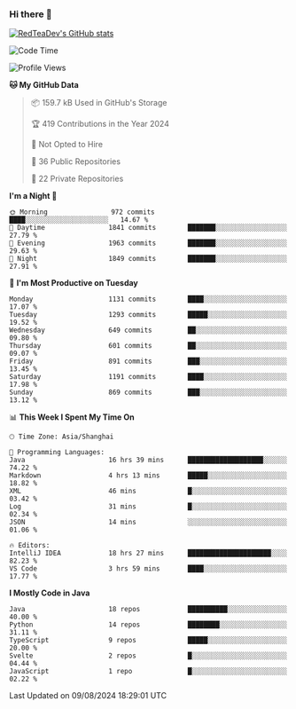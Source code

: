 ### Hi there 👋

<!--
**RedTeaDev/RedTeaDev** is a ✨ _special_ ✨ repository because its `README.md` (this file) appears on your GitHub profile.

Here are some ideas to get you started:

- 🔭 I’m currently working on ...
- 🌱 I’m currently learning ...
- 👯 I’m looking to collaborate on ...
- 🤔 I’m looking for help with ...
- 💬 Ask me about ...
- 📫 How to reach me: ...
- 😄 Pronouns: ...
- ⚡ Fun fact: ...
-->

<!--
[![wakatime](https://wakatime.com/badge/user/6b101ed0-04c0-4490-9283-eb61f2efff96.svg)](https://wakatime.com/@6b101ed0-04c0-4490-9283-eb61f2efff96)
!-->

[![RedTeaDev's GitHub stats](https://github-readme-stats.vercel.app/api?username=RedTeaDev\&include_all_commits=true)](https://github.com/anuraghazra/github-readme-stats)
<!--
[![willianrod's wakatime stats](https://github-readme-stats.vercel.app/api/wakatime?username=RedTeaDev)](https://github.com/anuraghazra/github-readme-stats)
!-->
<!--START_SECTION:waka-->
![Code Time](http://img.shields.io/badge/Code%20Time-2%2C487%20hrs%2013%20mins-blue)

![Profile Views](http://img.shields.io/badge/Profile%20Views-0-blue)

**🐱 My GitHub Data** 

> 📦 159.7 kB Used in GitHub's Storage 
 > 
> 🏆 419 Contributions in the Year 2024
 > 
> 🚫 Not Opted to Hire
 > 
> 📜 36 Public Repositories 
 > 
> 🔑 22 Private Repositories 
 > 
**I'm a Night 🦉** 

```text
🌞 Morning                972 commits         ████░░░░░░░░░░░░░░░░░░░░░   14.67 % 
🌆 Daytime                1841 commits        ███████░░░░░░░░░░░░░░░░░░   27.79 % 
🌃 Evening                1963 commits        ███████░░░░░░░░░░░░░░░░░░   29.63 % 
🌙 Night                  1849 commits        ███████░░░░░░░░░░░░░░░░░░   27.91 % 
```
📅 **I'm Most Productive on Tuesday** 

```text
Monday                   1131 commits        ████░░░░░░░░░░░░░░░░░░░░░   17.07 % 
Tuesday                  1293 commits        █████░░░░░░░░░░░░░░░░░░░░   19.52 % 
Wednesday                649 commits         ██░░░░░░░░░░░░░░░░░░░░░░░   09.80 % 
Thursday                 601 commits         ██░░░░░░░░░░░░░░░░░░░░░░░   09.07 % 
Friday                   891 commits         ███░░░░░░░░░░░░░░░░░░░░░░   13.45 % 
Saturday                 1191 commits        ████░░░░░░░░░░░░░░░░░░░░░   17.98 % 
Sunday                   869 commits         ███░░░░░░░░░░░░░░░░░░░░░░   13.12 % 
```


📊 **This Week I Spent My Time On** 

```text
🕑︎ Time Zone: Asia/Shanghai

💬 Programming Languages: 
Java                     16 hrs 39 mins      ███████████████████░░░░░░   74.22 % 
Markdown                 4 hrs 13 mins       █████░░░░░░░░░░░░░░░░░░░░   18.82 % 
XML                      46 mins             █░░░░░░░░░░░░░░░░░░░░░░░░   03.42 % 
Log                      31 mins             █░░░░░░░░░░░░░░░░░░░░░░░░   02.34 % 
JSON                     14 mins             ░░░░░░░░░░░░░░░░░░░░░░░░░   01.06 % 

🔥 Editors: 
IntelliJ IDEA            18 hrs 27 mins      █████████████████████░░░░   82.23 % 
VS Code                  3 hrs 59 mins       ████░░░░░░░░░░░░░░░░░░░░░   17.77 % 
```

**I Mostly Code in Java** 

```text
Java                     18 repos            ██████████░░░░░░░░░░░░░░░   40.00 % 
Python                   14 repos            ████████░░░░░░░░░░░░░░░░░   31.11 % 
TypeScript               9 repos             █████░░░░░░░░░░░░░░░░░░░░   20.00 % 
Svelte                   2 repos             █░░░░░░░░░░░░░░░░░░░░░░░░   04.44 % 
JavaScript               1 repo              █░░░░░░░░░░░░░░░░░░░░░░░░   02.22 % 
```




 Last Updated on 09/08/2024 18:29:01 UTC
<!--END_SECTION:waka-->


